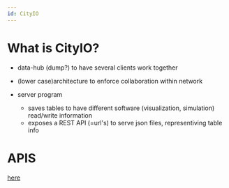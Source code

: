 ```yaml
---
id: CityIO
---
```

# What is CityIO?

- data-hub (dump?) to have several clients work together

- (lower case)architecture to enforce collaboration within network

- server program
  - saves tables to have different software (visualization, simulation) read/write information
  - exposes a REST API (=url's) to serve json files, representiving table info
  
# APIS

[here](./Api.md)
